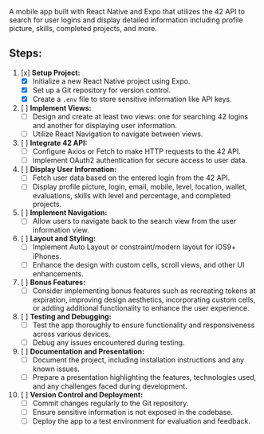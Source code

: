 A mobile app built with React Native and Expo that utilizes the 42 API to search for user logins and display detailed information including profile picture, skills, completed projects, and more.

## Steps:

1. [x] **Setup Project:**
   - [x] Initialize a new React Native project using Expo.
   - [x] Set up a Git repository for version control.
   - [x] Create a `.env` file to store sensitive information like API keys.

2. [ ] **Implement Views:**
   - [ ] Design and create at least two views: one for searching 42 logins and another for displaying user information.
   - [ ] Utilize React Navigation to navigate between views.

3. [ ] **Integrate 42 API:**
   - [ ] Configure Axios or Fetch to make HTTP requests to the 42 API.
   - [ ] Implement OAuth2 authentication for secure access to user data.

4. [ ] **Display User Information:**
   - [ ] Fetch user data based on the entered login from the 42 API.
   - [ ] Display profile picture, login, email, mobile, level, location, wallet, evaluations, skills with level and percentage, and completed projects.

5. [ ] **Implement Navigation:**
   - [ ] Allow users to navigate back to the search view from the user information view.

6. [ ] **Layout and Styling:**
   - [ ] Implement Auto Layout or constraint/modern layout for iOS9+ iPhones.
   - [ ] Enhance the design with custom cells, scroll views, and other UI enhancements.

7. [ ] **Bonus Features:**
   - [ ] Consider implementing bonus features such as recreating tokens at expiration, improving design aesthetics, incorporating custom cells, or adding additional functionality to enhance the user experience.

8. [ ] **Testing and Debugging:**
   - [ ] Test the app thoroughly to ensure functionality and responsiveness across various devices.
   - [ ] Debug any issues encountered during testing.

9. [ ] **Documentation and Presentation:**
   - [ ] Document the project, including installation instructions and any known issues.
   - [ ] Prepare a presentation highlighting the features, technologies used, and any challenges faced during development.

10. [ ] **Version Control and Deployment:**
    - [ ] Commit changes regularly to the Git repository.
    - [ ] Ensure sensitive information is not exposed in the codebase.
    - [ ] Deploy the app to a test environment for evaluation and feedback.
